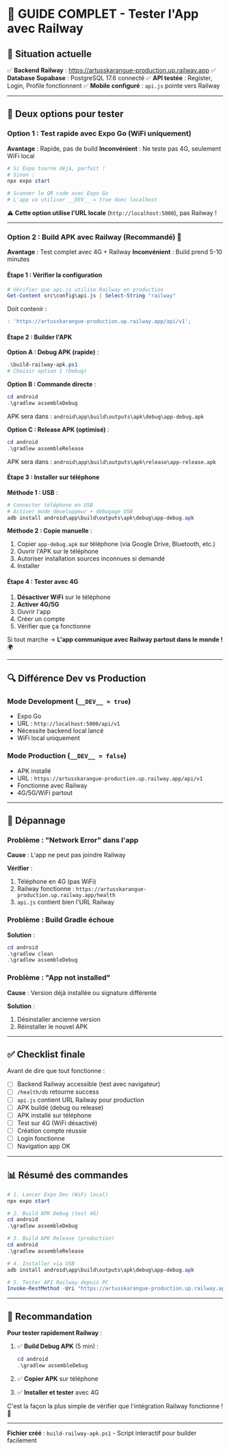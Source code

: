 # 🚀 GUIDE COMPLET - Tester l'App avec Railway

## 📱 Situation actuelle

✅ **Backend Railway** : https://artusskarangue-production.up.railway.app
✅ **Database Supabase** : PostgreSQL 17.6 connecté
✅ **API testée** : Register, Login, Profile fonctionnent
✅ **Mobile configuré** : `api.js` pointe vers Railway

---

## 🎯 Deux options pour tester

### Option 1 : Test rapide avec Expo Go (WiFi uniquement)

**Avantage** : Rapide, pas de build
**Inconvénient** : Ne teste pas 4G, seulement WiFi local

```powershell
# Si Expo tourne déjà, parfait !
# Sinon :
npx expo start

# Scanner le QR code avec Expo Go
# L'app va utiliser __DEV__ = true donc localhost
```

⚠️ **Cette option utilise l'URL locale** (`http://localhost:5000`), pas Railway !

---

### Option 2 : Build APK avec Railway (Recommandé) 🎯

**Avantage** : Test complet avec 4G + Railway
**Inconvénient** : Build prend 5-10 minutes

#### Étape 1 : Vérifier la configuration

```powershell
# Vérifier que api.js utilise Railway en production
Get-Content src\config\api.js | Select-String "railway"
```

Doit contenir :
```javascript
: 'https://artusskarangue-production.up.railway.app/api/v1';
```

#### Étape 2 : Builder l'APK

**Option A : Debug APK (rapide)** :
```powershell
.\build-railway-apk.ps1
# Choisir option 1 (Debug)
```

**Option B : Commande directe** :
```powershell
cd android
.\gradlew assembleDebug
```

APK sera dans : `android\app\build\outputs\apk\debug\app-debug.apk`

**Option C : Release APK (optimisé)** :
```powershell
cd android
.\gradlew assembleRelease
```

APK sera dans : `android\app\build\outputs\apk\release\app-release.apk`

#### Étape 3 : Installer sur téléphone

**Méthode 1 : USB** :
```powershell
# Connecter téléphone en USB
# Activer mode développeur + débogage USB
adb install android\app\build\outputs\apk\debug\app-debug.apk
```

**Méthode 2 : Copie manuelle** :
1. Copier `app-debug.apk` sur téléphone (via Google Drive, Bluetooth, etc.)
2. Ouvrir l'APK sur le téléphone
3. Autoriser installation sources inconnues si demandé
4. Installer

#### Étape 4 : Tester avec 4G

1. **Désactiver WiFi** sur le téléphone
2. **Activer 4G/5G**
3. Ouvrir l'app
4. Créer un compte
5. Vérifier que ça fonctionne

Si tout marche → **L'app communique avec Railway partout dans le monde !** 🌍

---

## 🔍 Différence Dev vs Production

### Mode Development (`__DEV__ = true`)
- Expo Go
- URL : `http://localhost:5000/api/v1`
- Nécessite backend local lancé
- WiFi local uniquement

### Mode Production (`__DEV__ = false`)
- APK installé
- URL : `https://artusskarangue-production.up.railway.app/api/v1`
- Fonctionne avec Railway
- 4G/5G/WiFi partout

---

## 🐛 Dépannage

### Problème : "Network Error" dans l'app

**Cause** : L'app ne peut pas joindre Railway

**Vérifier** :
1. Téléphone en 4G (pas WiFi)
2. Railway fonctionne : `https://artusskarangue-production.up.railway.app/health`
3. `api.js` contient bien l'URL Railway

### Problème : Build Gradle échoue

**Solution** :
```powershell
cd android
.\gradlew clean
.\gradlew assembleDebug
```

### Problème : "App not installed"

**Cause** : Version déjà installée ou signature différente

**Solution** :
1. Désinstaller ancienne version
2. Réinstaller le nouvel APK

---

## ✅ Checklist finale

Avant de dire que tout fonctionne :

- [ ] Backend Railway accessible (test avec navigateur)
- [ ] `/health/db` retourne success
- [ ] `api.js` contient URL Railway pour production
- [ ] APK buildé (debug ou release)
- [ ] APK installé sur téléphone
- [ ] Test sur 4G (WiFi désactivé)
- [ ] Création compte réussie
- [ ] Login fonctionne
- [ ] Navigation app OK

---

## 📊 Résumé des commandes

```powershell
# 1. Lancer Expo Dev (WiFi local)
npx expo start

# 2. Build APK Debug (test 4G)
cd android
.\gradlew assembleDebug

# 3. Build APK Release (production)
cd android
.\gradlew assembleRelease

# 4. Installer via USB
adb install android\app\build\outputs\apk\debug\app-debug.apk

# 5. Tester API Railway depuis PC
Invoke-RestMethod -Uri "https://artusskarangue-production.up.railway.app/health/db"
```

---

## 🎯 Recommandation

**Pour tester rapidement Railway** :

1. ✅ **Build Debug APK** (5 min) :
   ```powershell
   cd android
   .\gradlew assembleDebug
   ```

2. ✅ **Copier APK** sur téléphone

3. ✅ **Installer et tester** avec 4G

C'est la façon la plus simple de vérifier que l'intégration Railway fonctionne ! 🚀

---

**Fichier créé** : `build-railway-apk.ps1` - Script interactif pour builder facilement
